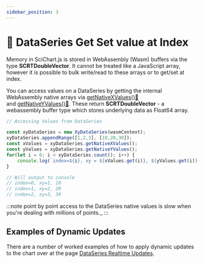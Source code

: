 ```yaml
---
sidebar_position: 3
---
```


# 🔄 DataSeries Get Set value at Index

Memory in SciChart.js is stored in WebAssembly (Wasm) buffers via the type **SCRTDoubleVector**. It cannot be treated like a JavaScript array, however it is possible to bulk write/read to these arrays or to get/set at index.

You can access values on a DataSeries by getting the internal WebAssembly native arrays via [getNativeXValues():blue_book:](https://www.scichart.com/documentation/js/current/typedoc/classes/xydataseries.html#getnativexvalues) and [getNativeYValues():blue_book:](https://www.scichart.com/documentation/js/current/typedoc/classes/xydataseries.html#getnativeyvalues). These return **SCRTDoubleVector** - a webassembly buffer type which stores underlying data as Float64 array.

```ts
// Accessing Values from DataSeries

const xyDataSeries = new XyDataSeries(wasmContext);
xyDataSeries.appendRange([1,2,3], [10,20,30]);
const xValues = xyDataSeries.getNativeXValues();
const yValues = xyDataSeries.getNativeYValues();
for(let i = 0; i < xyDataSeries.count(); i++) {
    console.log(`index=${i}, xy = ${xValues.get(i)}, ${yValues.get(i)}`);
}

// Will output to console
// index=0, xy=1, 10
// index=1, xy=2, 20
// index=2, xy=3, 30
```
:::note
point by point access to the DataSeries native values is slow when you're dealing with millions of points._
:::

Examples of Dynamic Updates
---------------------------

There are a number of worked examples of how to apply dynamic updates to the chart over at the page [DataSeries Realtime Updates](/docs/2d-charts/chart-types/data-series-api/realtime-updates/index.md).

